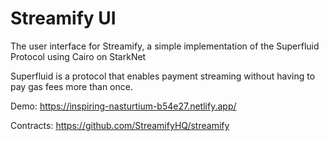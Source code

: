 # Streamify UI

The user interface for Streamify, a simple implementation of the Superfluid Protocol using Cairo on StarkNet

Superfluid is a protocol that enables payment streaming without having to pay gas fees more than once.

Demo: https://inspiring-nasturtium-b54e27.netlify.app/

Contracts: https://github.com/StreamifyHQ/streamify
